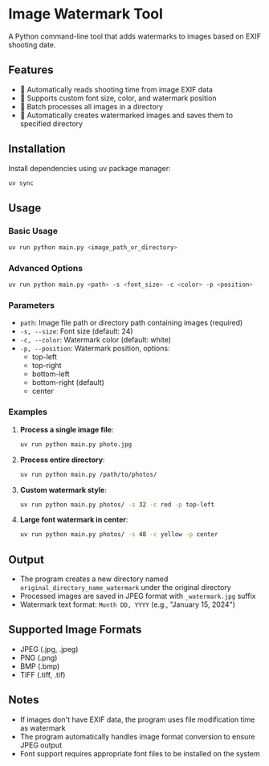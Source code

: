 # Image Watermark Tool

A Python command-line tool that adds watermarks to images based on EXIF shooting date.

## Features

- 📸 Automatically reads shooting time from image EXIF data
- 🎨 Supports custom font size, color, and watermark position
- 📁 Batch processes all images in a directory
- 💾 Automatically creates watermarked images and saves them to specified directory

## Installation

Install dependencies using uv package manager:

```bash
uv sync
```

## Usage

### Basic Usage

```bash
uv run python main.py <image_path_or_directory>
```

### Advanced Options

```bash
uv run python main.py <path> -s <font_size> -c <color> -p <position>
```

### Parameters

- `path`: Image file path or directory path containing images (required)
- `-s, --size`: Font size (default: 24)
- `-c, --color`: Watermark color (default: white)
- `-p, --position`: Watermark position, options:
  - top-left
  - top-right
  - bottom-left
  - bottom-right (default)
  - center

### Examples

1. **Process a single image file**:
   ```bash
   uv run python main.py photo.jpg
   ```

2. **Process entire directory**:
   ```bash
   uv run python main.py /path/to/photos/
   ```

3. **Custom watermark style**:
   ```bash
   uv run python main.py photos/ -s 32 -c red -p top-left
   ```

4. **Large font watermark in center**:
   ```bash
   uv run python main.py photos/ -s 48 -c yellow -p center
   ```

## Output

- The program creates a new directory named `original_directory_name_watermark` under the original directory
- Processed images are saved in JPEG format with `_watermark.jpg` suffix
- Watermark text format: `Month DD, YYYY` (e.g., "January 15, 2024")

## Supported Image Formats

- JPEG (.jpg, .jpeg)
- PNG (.png)
- BMP (.bmp)
- TIFF (.tiff, .tif)

## Notes

- If images don't have EXIF data, the program uses file modification time as watermark
- The program automatically handles image format conversion to ensure JPEG output
- Font support requires appropriate font files to be installed on the system
